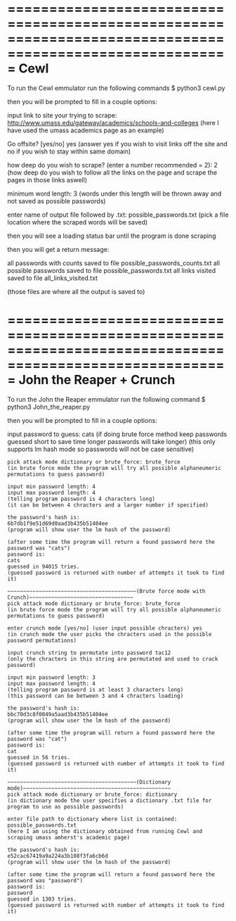 =========================================================================================================
 Cewl
=========================================================================================================
To run the Cewl emmulator run the following commands
$ python3 cewl.py

then you will be prompted to fill in a couple options:

input link to site your trying to scrape: http://www.umass.edu/gateway/academics/schools-and-colleges
(here I have used the umass academics page as an example)

Go offsite? [yes/no] yes
(answer yes if you wish to visit links off the site and no if you wish to stay within same domain)

how deep do you wish to scrape? (enter a number recommended = 2): 2
(how deep do you wish to follow all the links on the page and scrape the pages in those links aswell)

minimum word length: 3
(words under this length will be thrown away and not saved as possible passwords)

enter name of output file followed by .txt: possible_passwords.txt
(pick a file location where the scraped words will be saved)

then you will see a loading status bar until the program is done scraping 

then you will get a return message:

all passwords with counts saved to file possible_passwords_counts.txt
all possible passwords saved to file possible_passwords.txt
all links visited saved to file all_links_visited.txt

(those files are where all the output is saved to)

=========================================================================================================
 John the Reaper + Crunch
=========================================================================================================
To run the John the Reaper emmulator run the following command
$ python3 John_the_reaper.py 

then you will be prompted to fill in a couple options:

input password to guess: cats
(if doing brute force method keep passwords guessed short to save time longer passwords will take longer)
(this only supports lm hash mode so passwords will not be case sensitive)

~~~~~~~~~~~~~~~~~~~~~~~~~~~~~~~~~~~~~~~~~(Brute force mode)~~~~~~~~~~~~~~~~~~~~~~~~~~~~~~~~~~~~~~~~~~~~~~
pick attack mode dictionary or brute_force: brute_force
(in brute force mode the program will try all possible alphaneumeric permutations to guess password)

input min password length: 4
input max password length: 4
(telling program password is 4 characters long) 
(it can be between 4 chracters and a larger number if specified)

the password's hash is: 
6b7db1f9e51d69d0aad3b435b51404ee
(program will show user the lm hash of the password)

(after some time the program will return a found password here the password was "cats")
password is: 
cats
guessed in 94015 tries.
(guessed password is returned with number of attempts it took to find it)

~~~~~~~~~~~~~~~~~~~~~~~~~~~~~~~~~~~~~~~~~(Brute force mode with Crunch)~~~~~~~~~~~~~~~~~~~~~~~~~~~~~~~~~
pick attack mode dictionary or brute_force: brute_force
(in brute force mode the program will try all possible alphaneumeric permutations to guess password)

enter crunch mode [yes/no] (user input possible chracters) yes
(in crunch mode the user picks the chracters used in the possible password permutations)

input crunch string to permutate into password tac12
(only the chracters in this string are permutated and used to crack password)

input min password length: 3
input max password length: 4
(telling program password is at least 3 characters long) 
(this password can be between 3 and 4 chracters loading)

the password's hash is: 
bbc70d3c8f0049a5aad3b435b51404ee
(program will show user the lm hash of the password)

(after some time the program will return a found password here the password was "cat")
password is: 
cat
guessed in 56 tries.
(guessed password is returned with number of attempts it took to find it)

~~~~~~~~~~~~~~~~~~~~~~~~~~~~~~~~~~~~~~~~~(Dictionary mode)~~~~~~~~~~~~~~~~~~~~~~~~~~~~~~~~~~~~~~~~~~~~~~~
pick attack mode dictionary or brute_force: dictionary
(in dictionary mode the user specifies a dictionary .txt file for program to use as possible passwords)

enter file path to dictionary where list is contained: possible_passwords.txt
(here I am using the dictionary obtained from running Cewl and scraping umass amherst's academic page)

the password's hash is: 
e52cac67419a9a224a3b108f3fa6cb6d
(program will show user the lm hash of the password)

(after some time the program will return a found password here the password was "password")
password is: 
password
guessed in 1303 tries.
(guessed password is returned with number of attempts it took to find it)


